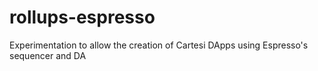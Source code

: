 # rollups-espresso
Experimentation to allow the creation of Cartesi DApps using Espresso's sequencer and DA
